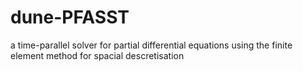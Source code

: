# dune-PFASST
a time-parallel solver for partial differential equations using the finite element method for spacial descretisation
